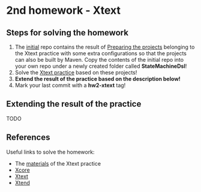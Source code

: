 # 2nd homework - Xtext

## Steps for solving the homework

1. The [initial](https://github.com/MDSDLab/mdsd-2024-xtext-hw) repo contains the result of [Preparing the projects](../../practice/practice_03/PR3-Xtext-Projects.pdf) belonging to the Xtext practice with some extra configurations so that the projects can also be built by Maven. Copy the contents of the initial repo into your own repo under a newly created folder called **StateMachineDsl**!
2. Solve the [Xtext practice](../../practice/practice_03/PR3-Xtext-Guideline.pdf) based on these projects!
3. **Extend the result of the practice based on the description below!**
4. Mark your last commit with a **hw2-xtext** tag!

## Extending the result of the practice

TODO

## References

Useful links to solve the homework:

* The [materials](../../practice/practice_03) of the Xtext practice
* [Xcore](https://wiki.eclipse.org/Xcore)
* [Xtext](https://eclipse.dev/Xtext/documentation/301_grammarlanguage.html)
* [Xtend](https://eclipse.dev/Xtext/xtend/documentation/203_xtend_expressions.html#templates)

